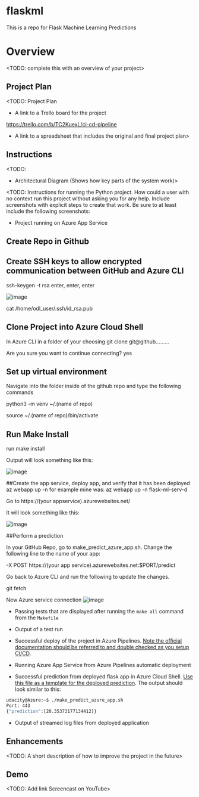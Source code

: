 # flaskml
This is a repo for Flask Machine Learning Predictions


# Overview

<TODO: complete this with an overview of your project>

## Project Plan
<TODO: Project Plan

* A link to a Trello board for the project

https://trello.com/b/TC2KuexL/ci-cd-pipeline


* A link to a spreadsheet that includes the original and final project plan>



## Instructions

<TODO:  
* Architectural Diagram (Shows how key parts of the system work)>

<TODO:  Instructions for running the Python project.  How could a user with no context run this project without asking you for any help.  Include screenshots with explicit steps to create that work. Be sure to at least include the following screenshots:

* Project running on Azure App Service

## Create Repo in Github

## Create SSH keys to allow encrypted communication between GitHub and Azure CLI

ssh-keygen -t rsa
enter, enter, enter

![image](https://github.com/gra2378/flaskml/assets/133028180/afb8a4a4-8a97-4ed0-8008-60c7125333df)


cat /home/odl_user/.ssh/id_rsa.pub 


## Clone Project into Azure Cloud Shell

In Azure CLI in a folder of your choosing 
git clone git@github.........

Are you sure you want to continue connecting?  yes

## Set up virtual environment

Navigate into the folder inside of the github repo and type the following commands

python3 -m venv ~/.(name of repo)
  
source ~/.(name of repo)/bin/activate
  
## Run Make Install
  
run 
make install
  
Output will look something  like this:
  
  ![image](https://user-images.githubusercontent.com/120996688/236907997-c3b5c2b7-6e47-4036-8004-25903ce5fc22.png)

##Create the app service, deploy app, and verify that it has been deployed
  az webapp up -n <your-appservice>
  for example mine was:
  az webapp up -n flask-ml-serv-d
  
  Go to https://(your appservice).azurewebsites.net/
  
  It will look something like this:
  
  ![image](https://user-images.githubusercontent.com/120996688/236912797-0ef0dd37-a3b9-4e4e-8c6c-ca61cc3aae01.png)

  ##Perform a prediction
  
  In your GitHub Repo, go to make_predict_azure_app.sh.  Change the following line to the name of your app:
  
  -X POST https://(your app service).azurewebsites.net:$PORT/predict
  
  Go back to Azure CLI and run the following to update the changes.
  
  git fetch 
  
  New Azure service connection
  ![image](https://user-images.githubusercontent.com/120996688/236942382-08985d50-fc17-4b31-828a-6bfcb7169e91.png)

  
  
* Passing tests that are displayed after running the `make all` command from the `Makefile`

* Output of a test run

* Successful deploy of the project in Azure Pipelines.  [Note the official documentation should be referred to and double checked as you setup CI/CD](https://docs.microsoft.com/en-us/azure/devops/pipelines/ecosystems/python-webapp?view=azure-devops).

* Running Azure App Service from Azure Pipelines automatic deployment

* Successful prediction from deployed flask app in Azure Cloud Shell.  [Use this file as a template for the deployed prediction](https://github.com/udacity/nd082-Azure-Cloud-DevOps-Starter-Code/blob/master/C2-AgileDevelopmentwithAzure/project/starter_files/flask-sklearn/make_predict_azure_app.sh).
The output should look similar to this:

```bash
udacity@Azure:~$ ./make_predict_azure_app.sh
Port: 443
{"prediction":[20.35373177134412]}
```

* Output of streamed log files from deployed application

> 

## Enhancements

<TODO: A short description of how to improve the project in the future>

## Demo 

<TODO: Add link Screencast on YouTube>


